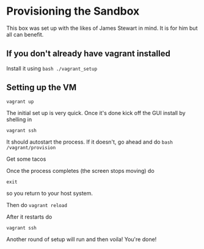 # Provisioning the Sandbox

This box was set up with the likes of James Stewart in mind. It is for him but all can benefit.

## If you don't already have vagrant installed

Install it using `bash ./vagrant_setup`

## Setting up the VM

`vagrant up`

The initial set up is very quick. Once it's done kick off the GUI install by shelling in

`vagrant ssh`

It should autostart the process. If it doesn't, go ahead and do `bash /vagrant/provision`

Get some tacos

Once the process completes (the screen stops moving) do

`exit`

so you return to your host system.

Then do `vagrant reload`

After it restarts do

`vagrant ssh`

Another round of setup will run and then voila! You're done!
